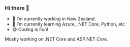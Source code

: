 ### Hi there 👋

<!--
**yanxiaodi/yanxiaodi** is a ✨ _special_ ✨ repository because its `README.md` (this file) appears on your GitHub profile.


- 🔭 I’m currently working in New Zealand.
- 🌱 I’m currently learning Azure, Python, .NET Core.
- 👯 I’m looking to collaborate on .NET Core, Azure
- 🤔 I’m looking for help with ...
- 💬 Ask me about .NET, .NET Core, Azure
- 📫 How to reach me: ...
- 😄 Pronouns: ...
- ⚡ Fun fact: ...
-->

- 🔭 I’m currently working in New Zealand.
- 🌱 I’m currently learning Azure, .NET Core, Python, etc
- 😄 Coding is Fun!

Mostly working on .NET Core and ASP.NET Core.
